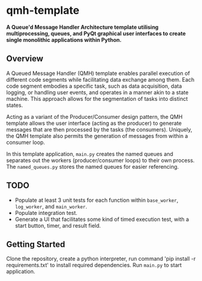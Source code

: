 # qmh-template

**A Queue'd Message Handler Architecture template utilising multiprocessing, queues, and PyQt graphical user interfaces to create single monolithic applications within Python.**

## Overview

A Queued Message Handler (QMH) template enables parallel execution of different code segments while facilitating data exchange among them. Each code segment embodies a specific task, such as data acquisition, data logging, or handling user events, and operates in a manner akin to a state machine. This approach allows for the segmentation of tasks into distinct states.

Acting as a variant of the Producer/Consumer design pattern, the QMH template allows the user interface (acting as the producer) to generate messages that are then processed by the tasks (the consumers). Uniquely, the QMH template also permits the generation of messages from within a consumer loop.

In this template application, `main.py` creates the named queues and separates out the workers (producer/consumer loops) to their own process. The `named_queues.py` stores the named queues for easier referencing.

## TODO

- Populate at least 3 unit tests for each function within `base_worker`, `log_worker`, and `main_worker`.
- Populate integration test.
- Generate a UI that facilitates some kind of timed execution test, with a start button, timer, and result field.

## Getting Started

Clone the repository, create a python interpreter, run command 'pip install -r requirements.txt' to install required dependencies. Run `main.py` to start application.
